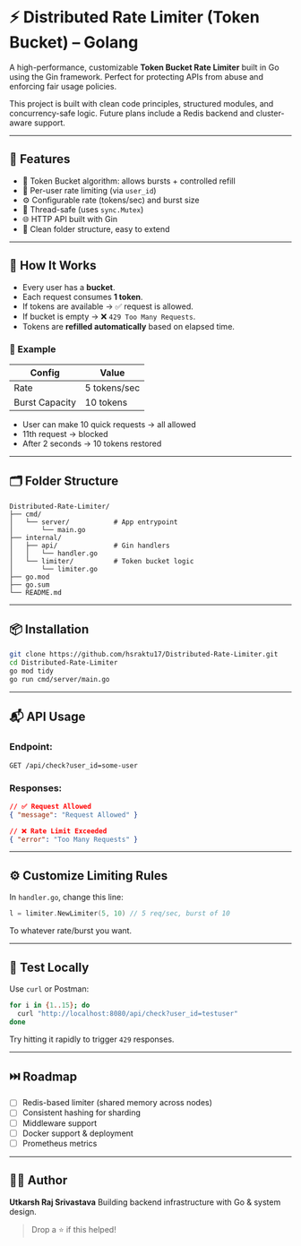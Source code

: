 # ⚡ Distributed Rate Limiter (Token Bucket) – Golang

A high-performance, customizable **Token Bucket Rate Limiter** built in Go using the Gin framework. Perfect for protecting APIs from abuse and enforcing fair usage policies.

This project is built with clean code principles, structured modules, and concurrency-safe logic. Future plans include a Redis backend and cluster-aware support.

---

## 🚀 Features

* 🔄 Token Bucket algorithm: allows bursts + controlled refill
* 👤 Per-user rate limiting (via `user_id`)
* ⚙️ Configurable rate (tokens/sec) and burst size
* 🧵 Thread-safe (uses `sync.Mutex`)
* 🌐 HTTP API built with Gin
* 🧼 Clean folder structure, easy to extend

---

## 🧠 How It Works

* Every user has a **bucket**.
* Each request consumes **1 token**.
* If tokens are available → ✅ request is allowed.
* If bucket is empty → ❌ `429 Too Many Requests`.
* Tokens are **refilled automatically** based on elapsed time.

### 🔢 Example

| Config         | Value        |
| -------------- | ------------ |
| Rate           | 5 tokens/sec |
| Burst Capacity | 10 tokens    |

* User can make 10 quick requests → all allowed
* 11th request → blocked
* After 2 seconds → 10 tokens restored

---

## 🗂️ Folder Structure

```
Distributed-Rate-Limiter/
├── cmd/
│   └── server/           # App entrypoint
│       └── main.go
├── internal/
│   ├── api/              # Gin handlers
│   │   └── handler.go
│   └── limiter/          # Token bucket logic
│       └── limiter.go
├── go.mod
├── go.sum
└── README.md
```

---

## 📦 Installation

```bash
git clone https://github.com/hsraktu17/Distributed-Rate-Limiter.git
cd Distributed-Rate-Limiter
go mod tidy
go run cmd/server/main.go
```

---

## 📬 API Usage

### Endpoint:

```
GET /api/check?user_id=some-user
```

### Responses:

```json
// ✅ Request Allowed
{ "message": "Request Allowed" }

// ❌ Rate Limit Exceeded
{ "error": "Too Many Requests" }
```

---

## ⚙️ Customize Limiting Rules

In `handler.go`, change this line:

```go
l = limiter.NewLimiter(5, 10) // 5 req/sec, burst of 10
```

To whatever rate/burst you want.

---

## 🧪 Test Locally

Use `curl` or Postman:

```bash
for i in {1..15}; do
  curl "http://localhost:8080/api/check?user_id=testuser"
done
```

Try hitting it rapidly to trigger `429` responses.

---

## ⏭️ Roadmap

* [ ] Redis-based limiter (shared memory across nodes)
* [ ] Consistent hashing for sharding
* [ ] Middleware support
* [ ] Docker support & deployment
* [ ] Prometheus metrics

---

## 👨‍💻 Author

**Utkarsh Raj Srivastava**
Building backend infrastructure with Go & system design.

> Drop a ⭐ if this helped!
